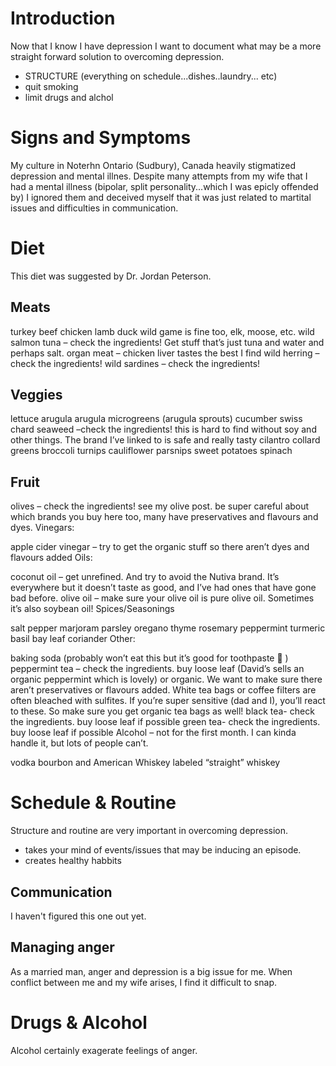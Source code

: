 # Introduction
Now that I know I have depression I want to document what may be a more straight forward solution to overcoming depression.


- STRUCTURE (everything on schedule...dishes..laundry... etc)
- quit smoking
- limit drugs and alchol

# Signs and Symptoms
My culture in Noterhn Ontario (Sudbury), Canada heavily stigmatized depression and mental illnes. Despite many attempts from my wife that I had a mental illness (bipolar, split personality...which I was epicly offended by) I ignored them and deceived myself that it was just related to martital issues and difficulties in communication.

# Diet
This diet was suggested by Dr. Jordan Peterson.

## Meats
turkey
beef
chicken
lamb
duck
wild game is fine too, elk, moose, etc.
wild salmon
tuna – check the ingredients! Get stuff that’s just tuna and water and perhaps salt.
organ meat – chicken liver tastes the best I find
wild herring – check the ingredients!
wild sardines – check the ingredients!

## Veggies

lettuce
arugula
arugula microgreens (arugula sprouts)
cucumber
swiss chard
seaweed –check the ingredients! this is hard to find without soy and other things. The brand I’ve linked to is safe and really tasty
cilantro
collard greens
broccoli
turnips
cauliflower
parsnips
sweet potatoes
spinach

## Fruit

olives – check the ingredients! see my olive post. be super careful about which brands you buy here too, many have preservatives and flavours and dyes.
Vinegars:

apple cider vinegar – try to get the organic stuff so there aren’t dyes and flavours added
Oils:

coconut oil – get unrefined. And try to avoid the Nutiva brand. It’s everywhere but it doesn’t taste as good, and I’ve had ones that have gone bad before.
olive oil – make sure your olive oil is pure olive oil. Sometimes it’s also soybean oil!
Spices/Seasonings

salt
pepper
marjoram
parsley
oregano
thyme
rosemary
peppermint
turmeric
basil
bay leaf
coriander
Other:

baking soda (probably won’t eat this but it’s good for toothpaste 🙂 )
peppermint tea – check the ingredients. buy loose leaf (David’s sells an organic peppermint which is lovely) or organic. We want to make sure there aren’t preservatives or flavours added. White tea bags or coffee filters are often bleached with sulfites. If you’re super sensitive (dad and I), you’ll react to these. So make sure you get organic tea bags as well!
black tea- check the ingredients. buy loose leaf if possible
green tea- check the ingredients. buy loose leaf if possible
Alcohol – not for the first month. I can kinda handle it, but lots of people can’t.

vodka
bourbon and American Whiskey labeled “straight” whiskey
# Schedule & Routine
Structure and routine are very important in overcoming depression.
- takes your mind of events/issues that may be inducing an episode.
- creates healthy habbits

Communication
-------------
I haven't figured this one out yet.


Managing anger
--------------
As a married man, anger and depression is a big issue for me. When conflict between me and my wife arises, I find it difficult to snap.

# Drugs & Alcohol
Alcohol certainly exagerate feelings of anger.
